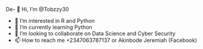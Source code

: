 De- 👋 Hi, I’m @Tobzzy30
- 👀 I’m interested in R and Python
- 🌱 I’m currently learning Python
- 💞️ I’m looking to collaborate on Data Science and Cyber Security
- 📫 How to reach me +2347063787137 or Akinbode Jeremiah (Facebook)

<!---
Tobzzy30/Tobzzy30 is a ✨ special ✨ repository because its `README.md` (this file) appears on your GitHub profile.
You can click the Preview link to take a look at your changes.
--->
